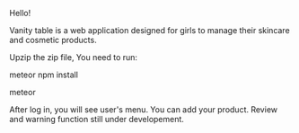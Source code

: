 Hello!

Vanity table is a web application designed for girls to manage their skincare and cosmetic products.

Upzip the zip file, You need to run:

meteor npm install 

meteor


After log in, you will see user's menu. You can add your product. Review and warning function still under developement.
